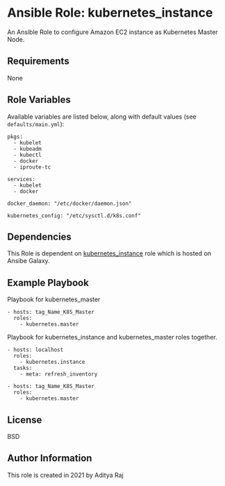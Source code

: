 Ansible Role: kubernetes_instance
=========

An Ansible Role to configure Amazon EC2 instance as Kubernetes Master Node.

Requirements
------------

None

Role Variables
--------------

Available variables are listed below, along with default values (see `defaults/main.yml`):

```
pkgs:
  - kubelet
  - kubeadm
  - kubectl
  - docker
  - iproute-tc

services:
  - kubelet
  - docker

docker_daemon: "/etc/docker/daemon.json"

kubernetes_config: "/etc/sysctl.d/k8s.conf"
```

Dependencies
------------

This Role is dependent on [kubernetes_instance](https://galaxy.ansible.com/adyraj/kubernetes_instance) role which is hosted on Ansibe Galaxy. 

Example Playbook
----------------

Playbook for  kubernetes_master

```
- hosts: tag_Name_K8S_Master
  roles:
    - kubernetes.master
```

Playbook for kubernetes_instance and kubernetes_master roles together.

```
- hosts: localhost
  roles:
    - kubernetes.instance
  tasks:
    - meta: refresh_inventory

- hosts: tag_Name_K8S_Master
  roles:
    - kubernetes.master
```

License
-------

BSD

Author Information
------------------

This role is created in 2021 by Aditya Raj
